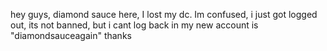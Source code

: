 hey guys, diamond sauce here, I lost my dc.
Im confused, i just got logged out, its not banned, but i cant log back in
my new account is "diamondsauceagain"
thanks

